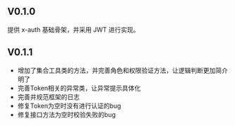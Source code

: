 ## V0.1.0

提供 x-auth 基础骨架，并采用 JWT 进行实现。

## V0.1.1

- 增加了集合工具类的方法，并完善角色和权限验证方法，让逻辑判断更加简介明了
- 完善Token相关的异常类，让异常提示具体化
- 完善并规范框架的日志
- 修复Token为空时没有进行认证的bug
- 修复接口方法为空时校验失败的bug